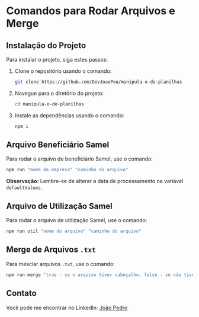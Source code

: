# Comandos para Rodar Arquivos e Merge

## Instalação do Projeto

Para instalar o projeto, siga estes passos:

1. Clone o repositório usando o comando:

   ```bash
   git clone https://github.com/DevJoaoPeu/manipula-o-de-planilhas
   ```

2. Navegue para o diretório do projeto:

   ```bash
   cd manipula-o-de-planilhas
   ```

3. Instale as dependências usando o comando:

   ```bash
   npm i
   ```

## Arquivo Beneficiário Samel

Para rodar o arquivo de beneficiário Samel, use o comando:

```bash
npm run "nome da empresa" "caminho do arquivo"
```

**Observação:** Lembre-se de alterar a data de processamento na variável `defaultValues`.

## Arquivo de Utilização Samel

Para rodar o arquivo de utilização Samel, use o comando:

```bash
npm run util "nome do arquivo" "caminho do arquivo"
```

## Merge de Arquivos `.txt`

Para mesclar arquivos `.txt`, use o comando:

```bash
npm run merge "true - se o arquivo tiver cabeçalho, false - se não tiver" "caminho do arquivo"
```

## Contato

Você pode me encontrar no LinkedIn: [João Pedro](https://www.linkedin.com/in/joao-pedro-pereira-/)
